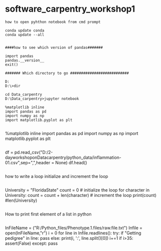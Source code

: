 # software_carpentry_workshop1
```
how to open pyhthon notebook from cmd prompt
```
```
conda update conda
conda update --all


####how to see which version of pandas#######

import pandas
pandas.__version__
exit()

####### Which directory to go ###########################

D:
D:\>dir

cd Data_carpentry
D:\Data_carpentry>jupyter notebook

```

```
%matplotlib inline
import pandas as pd
import numpy as np
import matplotlib.pyplot as plt


```
%matplotlib inline
import pandas as pd
import numpy as np
import matplotlib.pyplot as plt

```
```
df = pd.read_csv("D:/2-dayworkshoponDatacarpentry/python_data/inflammation-01.csv",sep=",",header = None)
df.head()

```

```
how to write a loop initialize and increment the loop
```
```
University = "FloridaState"
count = 0            # initialize the loop 
for character in University:
    count = count + len(character) # increment the loop
print(count)
#len(University)
```

```
How to print first element of a list in python
```

```
InFileName = ("R:/Python_files/Phenotype.1.files/raw.file.txt")
Infile = open(InFileName,"r")
i = 0
for line in Infile.readlines():
    try:
        if "Getting pedigree" in line:
            pass
        else:
            print(i, ':', line.split()[0])
        i+=1
        if i>35:
            assert(False)
    except:
        pass
```
